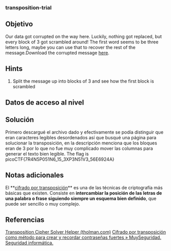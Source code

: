 ### transposition-trial
## Objetivo
Our data got corrupted on the way here. Luckily, nothing got replaced, but every block of 3 got scrambled around! The first word seems to be three letters long, maybe you can use that to recover the rest of the message.Download the corrupted message [here](https://artifacts.picoctf.net/c/191/message.txt).
## Hints
1. Split the message up into blocks of 3 and see how the first block is scrambled
## Datos de acceso al nivel
## Solución
Primero descargué el archivo dado y efectivamente se podía distinguir que eran caracteres legibles desordenados así que busqué una página para solucionar la transposición, en la descripción menciona que los bloques eran de 3 por lo que no fue muy complicado mover las columnas para generar el texto bien legible.
The flag is picoCTF{7R4N5P051N6_15_3XP3N51V3_56E6924A}
## Notas adicionales
El **[cifrado por transposición](https://www.muyseguridad.net/2012/08/25/cifrado-por-transposicion-como-metodo-para-crear-y-recordar-contrasenas-fuertes/Cifrado%20por%20transposici%C3%B3n "http://es.wikipedia.org/wiki/Cifrado_por_transposición")** es una de las técnicas de criptografía más básicas que existen. Consiste en **intercambiar la posición de las letras de una palabra o frase siguiendo siempre un esquema bien definido**, que puede ser sencillo o muy complejo.
## Referencias
[Transposition Cipher Solver Helper (tholman.com)](https://tholman.com/other/transposition/)
[Cifrado por transposición como método para crear y recordar contraseñas fuertes » MuySeguridad. Seguridad informática.](https://www.muyseguridad.net/2012/08/25/cifrado-por-transposicion-como-metodo-para-crear-y-recordar-contrasenas-fuertes/)

